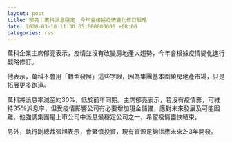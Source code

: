```yaml
---
layout: post
title: 郁亮：萬科派息穩定　今年會根據疫情變化修訂戰略
date: 2020-03-18 11:30:05.000000000 +08:00
categories: rss
---
```


萬科企業主席郁亮表示，疫情並沒有改變房地產大趨勢，今年會根據疫情變化進行戰略修訂。

他表示，萬科不會用「轉型發展」這些字眼，因為集團基本圍繞房地產市場，只是拓展更多跑道。

萬科將派息率減至約30%，低於前年同期。主席郁亮表示，若沒有疫情影，可維持35%派息率，但受疫情影響公司有必要增加現金儲備，應對未來發展及可能困難。他強調集團是上市公司中派息最穩定公司之一，希望疫情盡快結束。

另外，執行副總裁張旭表示，會緊慎投資，現有資源足夠供應未來2-3年開發。
